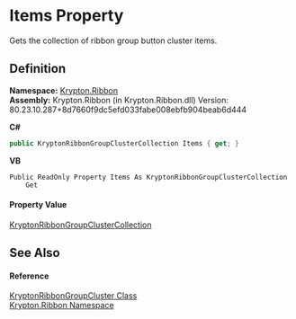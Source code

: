 # Items Property


Gets the collection of ribbon group button cluster items.



## Definition
**Namespace:** <a href="1e9bc734-cff9-e9b8-f013-94cdac669794.md">Krypton.Ribbon</a>  
**Assembly:** Krypton.Ribbon (in Krypton.Ribbon.dll) Version: 80.23.10.287+8d7660f9dc5efd033fabe008ebfb904beab6d444

**C#**
``` C#
public KryptonRibbonGroupClusterCollection Items { get; }
```
**VB**
``` VB
Public ReadOnly Property Items As KryptonRibbonGroupClusterCollection
	Get
```



#### Property Value
<a href="6816091a-f18e-c84b-0874-b421f9cd8a09.md">KryptonRibbonGroupClusterCollection</a>

## See Also


#### Reference
<a href="231586b3-0170-8b8c-f6db-d661236d2a25.md">KryptonRibbonGroupCluster Class</a>  
<a href="1e9bc734-cff9-e9b8-f013-94cdac669794.md">Krypton.Ribbon Namespace</a>  
